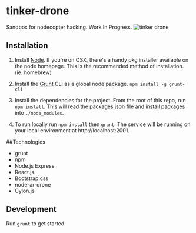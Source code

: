 tinker-drone
============

Sandbox for nodecopter hacking. Work In Progress.
![tinker drone](https://raw.github.com/pattishin/tinker-drone/master/parrot-drone.jpg)
## Installation

1. Install [Node](http://nodejs.org/). If you're on OSX, there's a handy pkg
   installer available on the node homepage. This is the recommended method of
   installation. (ie. homebrew)

2. Install the [Grunt](http://gruntjs.com) CLI as a global node package.
   `npm install -g grunt-cli`

3. Install the dependencies for the project. From the root of this repo, run
   `npm install`. This will read the packages.json file and install packages
   into `./node_modules`.

4. To run locally run `npm install` then `grunt`. The service will be running
   on your local environment at http://localhost:2001.

##Technologies
- grunt
- npm
- Node.js Express
- React.js
- Bootstrap.css
- node-ar-drone
- Cylon.js

## Development

Run `grunt` to get started.

